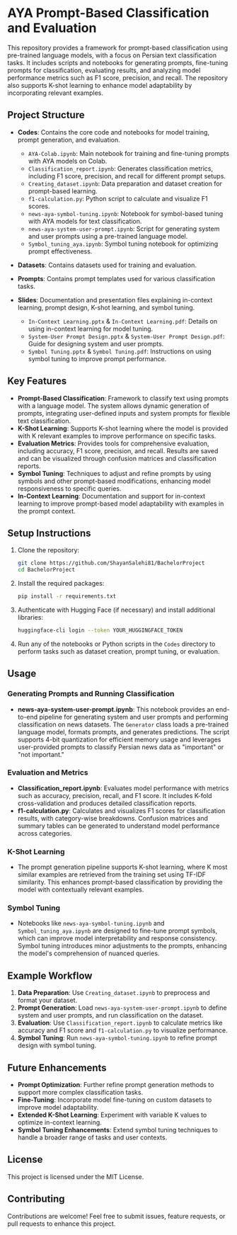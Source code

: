 # AYA Prompt-Based Classification and Evaluation

This repository provides a framework for prompt-based classification using pre-trained language models, with a focus on Persian text classification tasks. It includes scripts and notebooks for generating prompts, fine-tuning prompts for classification, evaluating results, and analyzing model performance metrics such as F1 score, precision, and recall. The repository also supports K-shot learning to enhance model adaptability by incorporating relevant examples.

## Project Structure

- **Codes**: Contains the core code and notebooks for model training, prompt generation, and evaluation.
  - `AYA-Colab.ipynb`: Main notebook for training and fine-tuning prompts with AYA models on Colab.
  - `Classification_report.ipynb`: Generates classification metrics, including F1 score, precision, and recall for different prompt setups.
  - `Creating_dataset.ipynb`: Data preparation and dataset creation for prompt-based learning.
  - `f1-calculation.py`: Python script to calculate and visualize F1 scores.
  - `news-aya-symbol-tuning.ipynb`: Notebook for symbol-based tuning with AYA models for text classification.
  - `news-aya-system-user-prompt.ipynb`: Script for generating system and user prompts using a pre-trained language model.
  - `Symbol_tuning_aya.ipynb`: Symbol tuning notebook for optimizing prompt effectiveness.

- **Datasets**: Contains datasets used for training and evaluation.
- **Prompts**: Contains prompt templates used for various classification tasks.
- **Slides**: Documentation and presentation files explaining in-context learning, prompt design, K-shot learning, and symbol tuning.
  - `In-Context Learning.pptx` & `In-Context Learning.pdf`: Details on using in-context learning for model tuning.
  - `System-User Prompt Design.pptx` & `System-User Prompt Design.pdf`: Guide for designing system and user prompts.
  - `Symbol Tuning.pptx` & `Symbol Tuning.pdf`: Instructions on using symbol tuning to improve prompt performance.

## Key Features

- **Prompt-Based Classification**: Framework to classify text using prompts with a language model. The system allows dynamic generation of prompts, integrating user-defined inputs and system prompts for flexible text classification.
- **K-Shot Learning**: Supports K-shot learning where the model is provided with K relevant examples to improve performance on specific tasks.
- **Evaluation Metrics**: Provides tools for comprehensive evaluation, including accuracy, F1 score, precision, and recall. Results are saved and can be visualized through confusion matrices and classification reports.
- **Symbol Tuning**: Techniques to adjust and refine prompts by using symbols and other prompt-based modifications, enhancing model responsiveness to specific queries.
- **In-Context Learning**: Documentation and support for in-context learning to improve prompt-based model adaptability with examples in the prompt context.

## Setup Instructions

1. Clone the repository:

   ```bash
   git clone https://github.com/ShayanSalehi81/BachelorProject
   cd BachelorProject
   ```

2. Install the required packages:

   ```bash
   pip install -r requirements.txt
   ```

3. Authenticate with Hugging Face (if necessary) and install additional libraries:

   ```bash
   huggingface-cli login --token YOUR_HUGGINGFACE_TOKEN
   ```

4. Run any of the notebooks or Python scripts in the `Codes` directory to perform tasks such as dataset creation, prompt tuning, or evaluation.

## Usage

### Generating Prompts and Running Classification

- **news-aya-system-user-prompt.ipynb**: This notebook provides an end-to-end pipeline for generating system and user prompts and performing classification on news datasets. The `Generator` class loads a pre-trained language model, formats prompts, and generates predictions. The script supports 4-bit quantization for efficient memory usage and leverages user-provided prompts to classify Persian news data as "important" or "not important."

### Evaluation and Metrics

- **Classification_report.ipynb**: Evaluates model performance with metrics such as accuracy, precision, recall, and F1 score. It includes K-fold cross-validation and produces detailed classification reports.
- **f1-calculation.py**: Calculates and visualizes F1 scores for classification results, with category-wise breakdowns. Confusion matrices and summary tables can be generated to understand model performance across categories.

### K-Shot Learning

- The prompt generation pipeline supports K-shot learning, where K most similar examples are retrieved from the training set using TF-IDF similarity. This enhances prompt-based classification by providing the model with contextually relevant examples.

### Symbol Tuning

- Notebooks like `news-aya-symbol-tuning.ipynb` and `Symbol_tuning_aya.ipynb` are designed to fine-tune prompt symbols, which can improve model interpretability and response consistency. Symbol tuning introduces minor adjustments to the prompts, enhancing the model's comprehension of nuanced queries.

## Example Workflow

1. **Data Preparation**: Use `Creating_dataset.ipynb` to preprocess and format your dataset.
2. **Prompt Generation**: Load `news-aya-system-user-prompt.ipynb` to define system and user prompts, and run classification on the dataset.
3. **Evaluation**: Use `Classification_report.ipynb` to calculate metrics like accuracy and F1 score and `f1-calculation.py` to visualize performance.
4. **Symbol Tuning**: Run `news-aya-symbol-tuning.ipynb` to refine prompt design with symbol tuning.

## Future Enhancements

- **Prompt Optimization**: Further refine prompt generation methods to support more complex classification tasks.
- **Fine-Tuning**: Incorporate model fine-tuning on custom datasets to improve model adaptability.
- **Extended K-Shot Learning**: Experiment with variable K values to optimize in-context learning.
- **Symbol Tuning Enhancements**: Extend symbol tuning techniques to handle a broader range of tasks and user contexts.

## License

This project is licensed under the MIT License.

## Contributing

Contributions are welcome! Feel free to submit issues, feature requests, or pull requests to enhance this project.
